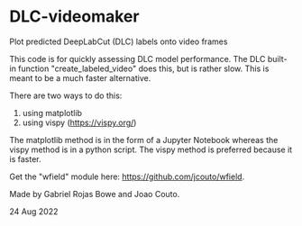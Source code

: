 # DLC-videomaker
Plot predicted DeepLabCut (DLC) labels onto video frames

This code is for quickly assessing DLC model performance. The DLC built-in function "create_labeled_video" does this, but is rather slow. This is meant to be a much faster alternative.

There are two ways to do this:
  1) using matplotlib 
  2) using vispy (https://vispy.org/)

The matplotlib method is in the form of a Jupyter Notebook whereas the vispy method is in a python script. The vispy method is preferred because it is faster.

Get the "wfield" module here: https://github.com/jcouto/wfield.

Made by Gabriel Rojas Bowe and Joao Couto.

24 Aug 2022
